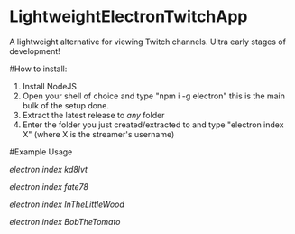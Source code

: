 # LightweightElectronTwitchApp
A lightweight alternative for viewing Twitch channels. Ultra early stages of development!

#How to install:
1. Install NodeJS
2. Open your shell of choice and type "npm i -g electron" this is the main bulk of the setup done.
3. Extract the latest release to *any* folder
4. Enter the folder you just created/extracted to and type "electron index X" (where X is the streamer's username)

#Example Usage

*electron index kd8lvt*

*electron index fate78*

*electron index InTheLittleWood*

*electron index BobTheTomato*
